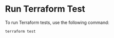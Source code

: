 # Run Terraform Test

To run Terraform tests, use the following command:

```bash
terraform test
```